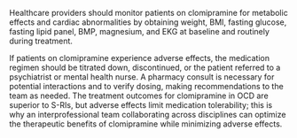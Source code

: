 Healthcare providers should monitor patients on clomipramine for metabolic effects and cardiac abnormalities by obtaining weight, BMI, fasting glucose, fasting lipid panel, BMP, magnesium, and EKG at baseline and routinely during treatment.

If patients on clomipramine experience adverse effects, the medication regimen should be titrated down, discontinued, or the patient referred to a psychiatrist or mental health nurse. A pharmacy consult is necessary for potential interactions and to verify dosing, making recommendations to the team as needed. The treatment outcomes for clomipramine in OCD are superior to S-RIs, but adverse effects limit medication tolerability; this is why an interprofessional team collaborating across disciplines can optimize the therapeutic benefits of clomipramine while minimizing adverse effects.